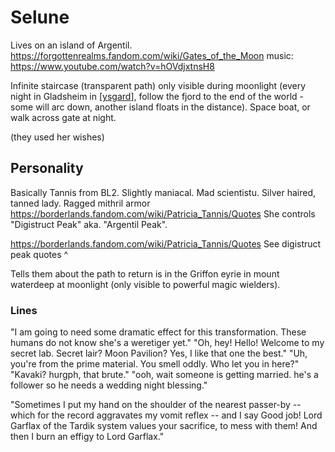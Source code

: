 # Selune
Lives on an island of Argentil.
https://forgottenrealms.fandom.com/wiki/Gates_of_the_Moon
music: https://www.youtube.com/watch?v=hOVdjxtnsH8

Infinite staircase (transparent path) only visible during moonlight (every night in Gladsheim in [[ysgard]], follow the fjord to the end of the world - some will arc down, another island floats in the distance). Space boat, or walk across gate at night.

(they used her wishes)

## Personality
Basically Tannis from BL2. Slightly maniacal. Mad scientistu.
Silver haired, tanned lady. Ragged mithril armor
https://borderlands.fandom.com/wiki/Patricia_Tannis/Quotes
She controls "Digistruct Peak" aka. "Argentil Peak".

https://borderlands.fandom.com/wiki/Patricia_Tannis/Quotes
See digistruct peak quotes ^

Tells them about the path to return is in the Griffon eyrie in mount waterdeep at moonlight (only visible to powerful magic wielders).

### Lines
"I am going to need some dramatic effect for this transformation. These humans do not know she's a weretiger yet."
"Oh, hey! Hello! Welcome to my secret lab. Secret lair? Moon Pavilion? Yes, I like that one the best."
"Uh, you're from the prime material. You smell oddly. Who let you in here?"
"Kavaki? hurgph, that brute."
"ooh, wait someone is getting married. he's a follower so he needs a wedding night blessing."

"Sometimes I put my hand on the shoulder of the nearest passer-by -- which for the record aggravates my vomit reflex -- and I say Good job! Lord Garflax of the Tardik system values your sacrifice, to mess with them! And then I burn an effigy to Lord Garflax."

[//begin]: # "Autogenerated link references for markdown compatibility"
[ysgard]: ../planar/ysgard "Ysgard"
[//end]: # "Autogenerated link references"